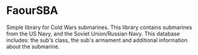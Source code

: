 # FaourSBA
Simple library for Cold Wars submarines. This library contains submarines from the US Navy, and the Soviet Union/Russian Navy. This database includes: the sub's class, the sub's armament and additional information about the submarine.
